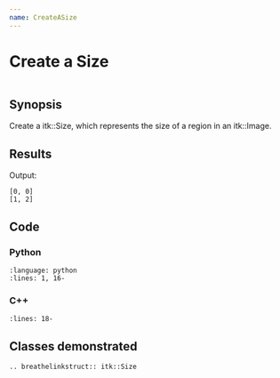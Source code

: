 ```yaml
---
name: CreateASize
---
```


# Create a Size

```{index} single: Size
```

## Synopsis

Create a itk::Size, which represents the size of a region in an itk::Image.

## Results

Output:

```
[0, 0]
[1, 2]
```

## Code

### Python

```{literalinclude} Code.py
:language: python
:lines: 1, 16-
```

### C++

```{literalinclude} Code.cxx
:lines: 18-
```

## Classes demonstrated

```{eval-rst}
.. breathelinkstruct:: itk::Size
```
